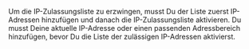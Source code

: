 Um die IP-Zulassungsliste zu erzwingen, musst Du der Liste zuerst IP-Adressen hinzufügen und danach die IP-Zulassungsliste aktivieren. Du musst Deine aktuelle IP-Adresse oder einen passenden Adressbereich hinzufügen, bevor Du die Liste der zulässigen IP-Adressen aktivierst.
